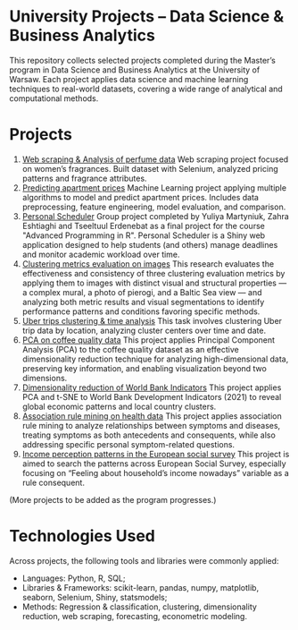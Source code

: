 # University Projects – Data Science & Business Analytics

This repository collects selected projects completed during the Master’s program in Data Science and Business Analytics at the University of Warsaw. Each project applies data science and machine learning techniques to real-world datasets, covering a wide range of analytical and computational methods.

# Projects 
1. [Web scraping & Analysis of perfume data](https://github.com/julia-martyniuk/perfume_scraping)
Web scraping project focused on women’s fragrances. Built dataset with Selenium, analyzed pricing patterns and fragrance attributes.
2. [Predicting apartment prices](https://github.com/julia-martyniuk/apartment_price_regression) 
Machine Learning project applying multiple algorithms to model and predict apartment prices. Includes data preprocessing, feature engineering, model evaluation, and comparison.
3. [Personal Scheduler](https://github.com/julia-martyniuk/personal_scheduler)
Group project completed by Yuliya Martyniuk, Zahra Eshtiaghi and Tseeltuul Erdenebat as a final project for the course "Advanced Programming in R". Personal Scheduler is a Shiny web application designed to help students (and others) manage deadlines and monitor academic workload over time.
4. [Clustering metrics evaluation on images](https://rpubs.com/Yuliya_Martyniuk/1340798)
This research evaluates the effectiveness and consistency of three clustering evaluation metrics by applying them to images with distinct visual and structural properties — a complex mural, a photo of pierogi, and a Baltic Sea view — and analyzing both metric results and visual segmentations to identify performance patterns and conditions favoring specific methods.
5. [Uber trips clustering & time analysis](https://rpubs.com/Yuliya_Martyniuk/1341142)
This task involves clustering Uber trip data by location, analyzing cluster centers over time and date.
6. [PCA on coffee quality data](https://rpubs.com/Yuliya_Martyniuk/1340793)
This project applies Principal Component Analysis (PCA) to the coffee quality dataset as an effective dimensionality reduction technique for analyzing high-dimensional data, preserving key information, and enabling visualization beyond two dimensions.
7. [Dimensionality reduction of World Bank Indicators](https://rpubs.com/Yuliya_Martyniuk/1341112)
This project applies PCA and t-SNE to World Bank Development Indicators (2021) to reveal global economic patterns and local country clusters.
8. [Association rule mining on health data](https://rpubs.com/Yuliya_Martyniuk/1340785)
This project applies association rule mining to analyze relationships between symptoms and diseases, treating symptoms as both antecedents and consequents, while also addressing specific personal symptom-related questions.
9. [Income perception patterns in the European social survey](https://rpubs.com/Yuliya_Martyniuk/1340800)
This project is aimed to search the patterns across European Social Survey, especially focusing on “Feeling about household’s income nowadays” variable as a rule consequent.

(More projects to be added as the program progresses.)

# Technologies Used

Across projects, the following tools and libraries were commonly applied:<br>

- Languages: Python, R, SQL;<br>
- Libraries & Frameworks: scikit-learn, pandas, numpy, matplotlib, seaborn, Selenium, Shiny, statsmodels;<br>
- Methods: Regression & classification, clustering, dimensionality reduction, web scraping, forecasting, econometric modeling.

